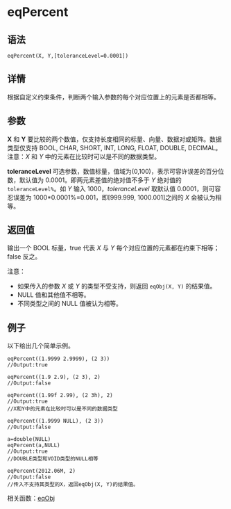 # eqPercent

## 语法

`eqPercent(X, Y,[toleranceLevel=0.0001])`

## 详情

根据自定义约束条件，判断两个输入参数的每个对应位置上的元素是否都相等。

## 参数

**X** 和 **Y** 要比较的两个数值，仅支持长度相同的标量、向量、数据对或矩阵。数据类型仅支持 BOOL, CHAR, SHORT, INT,
LONG, FLOAT, DOUBLE, DECIMAL。注意：*X* 和 *Y* 中的元素在比较时可以是不同的数据类型。

**toleranceLevel** 可选参数，数值标量，值域为(0,100)，表示可容许误差的百分位数，默认值为 0.0001。即两元素差值的绝对值不多于
*Y* 绝对值的 `toleranceLevel%`。如 *Y* 输入
1000，*toleranceLevel* 取默认值 0.0001，则可容忍误差为 1000\*0.0001%=0.001，即[999.999,
1000.001]之间的 *X* 会被认为相等。

## 返回值

输出一个 BOOL 标量，true 代表 *X* 与 *Y* 每个对应位置的元素都在约束下相等；false 反之。

注意：

* 如果传入的参数 *X* 或 *Y* 的类型不受支持，则返回 `eqObj(X, Y)`
  的结果值。
* NULL 值和其他值不相等。
* 不同类型之间的 NULL 值被认为相等。

## 例子

以下给出几个简单示例。

```
eqPercent((1.9999 2.9999), (2 3))
//Output:true

eqPercent((1.9 2.9), (2 3), 2)
//Output:false

eqPercent((1.99f 2.99), (2 3h), 2)
//Output:true
//X和Y中的元素在比较时可以是不同的数据类型

eqPercent((1.9999 NULL), (2 3))
//Output:false

a=double(NULL)
eqPercent(a,NULL)
//Output:true
//DOUBLE类型和VOID类型的NULL相等

eqPercent(2012.06M, 2)
//Output:false
//传入不支持其类型的X，返回eqObj(X, Y)的结果值。
```

相关函数：[eqObj](eqObj.html)

